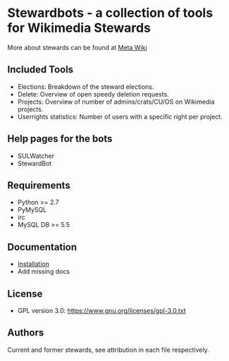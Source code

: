 Stewardbots - a collection of tools for Wikimedia Stewards
==========================================================

More about stewards can be found at [Meta Wiki](https://meta.wikimedia.org/wiki/Stewards)

Included Tools
--------------

- Elections: Breakdown of the steward elections.
- Delete: Overview of open speedy deletion requests.
- Projects: Overview of number of admins/crats/CU/OS on Wikimedia projects.
- Userrights statistics: Number of users with a specific right per project.

Help pages for the bots
-----------------------

- SULWatcher
- StewardBot

Requirements
------------

- Python >= 2.7
- PyMySQL
- irc
- MySQL DB >= 5.5

Documentation
-------------

- [Installation](docs/installation.md)
- Add missing docs

License
-------

- GPL version 3.0: <https://www.gnu.org/licenses/gpl-3.0.txt>

Authors
-------

Current and former stewards, see attribution in each file respectively.
